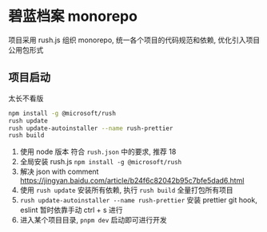 # 碧蓝档案 monorepo

项目采用 rush.js 组织 monorepo, 统一各个项目的代码规范和依赖, 优化引入项目公用包形式

## 项目启动

太长不看版

```bash
npm install -g @microsoft/rush
rush update
rush update-autoinstaller --name rush-prettier
rush build
```

1. 使用 node 版本 符合 `rush.json` 中的要求, 推荐 18
2. 全局安装 rush.js `npm install -g @microsoft/rush`
3. 解决 json with comment https://jingyan.baidu.com/article/b24f6c82042b95c7bfe5dad6.html
4. 使用 `rush update` 安装所有依赖, 执行 `rush build` 全量打包所有项目
5. `rush update-autoinstaller --name rush-prettier` 安装 prettier git hook, eslint 暂时依靠手动 ctrl + s 进行
6. 进入某个项目目录, `pnpm dev` 启动即可进行开发
